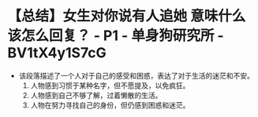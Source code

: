# 【总结】女生对你说有人追她 意味什么 该怎么回复？ - P1 - 单身狗研究所 - BV1tX4y1S7cG

-   该段落描述了一个人对于自己的感受和困惑，表达了对于生活的迷茫和不安。
    1.  人物感到习惯于某种名字，但不愿提及，以免疯狂。
    2.  人物感到自己不够了解，过着懒散的生活。
    3.  人物在努力寻找自己的身份，但仍感到困惑和迷茫。